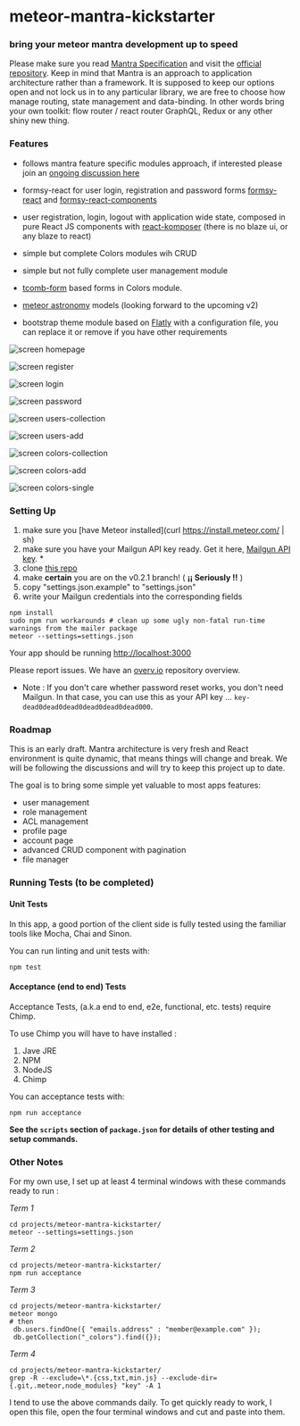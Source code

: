 
# meteor-mantra-kickstarter

### bring your meteor mantra development up to speed

Please make sure you read [Mantra Specification](https://kadirahq.github.io/mantra/) and visit the [official repository](https://github.com/kadirahq/mantra). Keep in mind that Mantra is an approach to application architecture rather than a framework. It is supposed to keep our options open and not lock us in to any particular library, we are free to choose how manage routing, state management and data-binding. In other words bring your own toolkit: flow router / react router GraphQL, Redux or any other shiny new thing.


### Features

* follows mantra feature specific modules approach, if interested please join an [ongoing discussion here](https://github.com/kadirahq/mantra/issues/3)

* formsy-react for user login, registration and password forms [formsy-react](https://github.com/christianalfoni/formsy-react) and [formsy-react-components](https://github.com/twisty/formsy-react-components)

* user registration, login, logout with application wide state, composed in pure React JS components with [react-komposer](https://github.com/kadirahq/react-komposer) (there is no blaze ui, or any blaze to react)

* simple but complete Colors modules wih CRUD

* simple but not fully complete user management module

* [tcomb-form](https://github.com/gcanti/tcomb-form) based forms in Colors module.

* [meteor astronomy](https://github.com/jagi/meteor-astronomy) models (looking forward to the upcoming v2)

* bootstrap theme module based on [Flatly](https://bootswatch.com/flatly/) with a configuration file, you can replace it or remove if you have other requirements


![screen homepage](public/screens/homepage.png)

![screen register](public/screens/register.png)

![screen login](public/screens/login.png)

![screen password](public/screens/password.png)

![screen users-collection](public/screens/users.collection.png)

![screen users-add](public/screens/users.add.png)

![screen colors-collection](public/screens/colors.collection.png)

![screen colors-add](public/screens/colors.add.png)

![screen colors-single](public/screens/colors.single.png)

### Setting Up

1. make sure you [have Meteor installed](curl https://install.meteor.com/ | sh)
1. make sure you have your Mailgun API key ready.  Get it here, [Mailgun API key](https://mailgun.com/app/dashboard). *
1. clone [this repo](https://github.com/warehouseman/meteor-mantra-kickstarter)
1. make **certain** you are on the v0.2.1 branch!  ( **¡¡ Seriously !!** )
1. copy "settings.json.example" to "settings.json"
1. write your Mailgun credentials into the corresponding fields


```
npm install
sudo npm run workarounds # clean up some ugly non-fatal run-time warnings from the mailer package
meteor --settings=settings.json
```

Your app should be running [http://localhost:3000](http://localhost:3000)

Please report issues.  We have an [overv.io](https://overv.io/warehouseman/meteor-mantra-kickstarter/board/) repository overview.

* Note : If you don't care whether password reset works, you don't need Mailgun.  In that case, you can use this as your API key ...  ```key-dead0dead0dead0dead0dead0dead000```.

### Roadmap

This is an early draft. Mantra architecture is very fresh and React environment is quite dynamic, that means things will change and break. We will be following the discussions and will try to keep this project up to date.

The goal is to bring some simple yet valuable to most apps features:

* user management
* role management
* ACL management
* profile page
* account page
* advanced CRUD component with pagination
* file manager

### Running Tests (to be completed)

#### Unit Tests
In this app, a good portion of the client side is fully tested using the familiar tools like Mocha, Chai and Sinon.

You can run linting and unit tests with:

```
npm test
```

#### Acceptance (end to end) Tests

Acceptance Tests, (a.k.a end to end, e2e, functional, etc. tests) require Chimp.

To use Chimp you will have to have installed :

1. Jave JRE
1. NPM
1. NodeJS
1. Chimp

You can acceptance tests with:

```
npm run acceptance
```



**See the `scripts` section of `package.json` for details of other testing and setup commands.**

### Other Notes

For my own use, I set up at least 4 terminal windows with these commands ready to run :

*Term 1*

```
cd projects/meteor-mantra-kickstarter/
meteor --settings=settings.json
```

*Term 2*
```
cd projects/meteor-mantra-kickstarter/
npm run acceptance
```

*Term 3*
```
cd projects/meteor-mantra-kickstarter/
meteor mongo
# then
 db.users.findOne({ "emails.address" : "member@example.com" });
 db.getCollection("_colors").find({});
```

*Term 4*
```
cd projects/meteor-mantra-kickstarter/
grep -R --exclude=\*.{css,txt,min.js} --exclude-dir={.git,.meteor,node_modules} "key" -A 1
```

I tend to use the above commands daily.
To get quickly ready to work, I open this file, open the four terminal windows and cut and paste into them.
